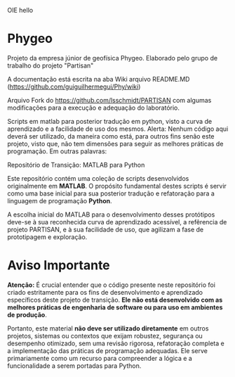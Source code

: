 OIE hello


# Phygeo
Projeto da empresa júnior de geofísica Phygeo.
Elaborado pelo grupo de trabalho do projeto "Partisan"


A documentação está escrita na aba Wiki arquivo README.MD (https://github.com/guiguilhermegui/Phy/wiki)

Arquivo Fork do https://github.com/lsschmidt/PARTISAN com algumas modificações para a execução e adequação do laboratório.

Scripts em matlab para posterior tradução em python, visto a curva de aprendizado e a facilidade de uso dos mesmos.
Alerta: Nenhum código aqui deverá ser utilizado, da maneira como está, para outros fins senão este projeto, visto que, não tem dimensões para seguir as melhores práticas de programação.
Em outras palavras:



Repositório de Transição: MATLAB para Python

Este repositório contém uma coleção de scripts desenvolvidos originalmente em **MATLAB**. O propósito fundamental destes scripts é servir como uma base inicial para sua posterior tradução e refatoração para a linguagem de programação **Python**.

A escolha inicial do MATLAB para o desenvolvimento desses protótipos deve-se à sua reconhecida curva de aprendizado acessível, a refêrencia de projeto PARTISAN, e à sua facilidade de uso, que agilizam a fase de prototipagem e exploração.

# Aviso Importante

**Atenção:** É crucial entender que o código presente neste repositório foi criado estritamente para os fins de desenvolvimento e aprendizado específicos deste projeto de transição. **Ele não está desenvolvido com as melhores práticas de engenharia de software ou para uso em ambientes de produção**.

Portanto, este material **não deve ser utilizado diretamente** em outros projetos, sistemas ou contextos que exijam robustez, segurança ou desempenho otimizado, sem uma revisão rigorosa, refatoração completa e a implementação das práticas de programação adequadas. Ele serve primariamente como um recurso para compreender a lógica e a funcionalidade a serem portadas para Python.
